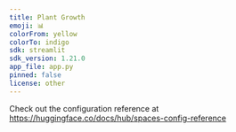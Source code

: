 ```yaml
---
title: Plant Growth
emoji: 📊
colorFrom: yellow
colorTo: indigo
sdk: streamlit
sdk_version: 1.21.0
app_file: app.py
pinned: false
license: other
---
```


Check out the configuration reference at https://huggingface.co/docs/hub/spaces-config-reference
